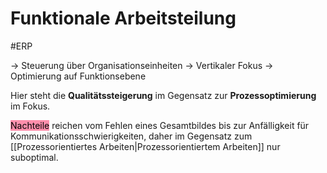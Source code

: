 # Funktionale Arbeitsteilung
#ERP 

-> Steuerung über Organisationseinheiten
-> Vertikaler Fokus
-> Optimierung auf Funktionsebene

Hier steht die **Qualitätssteigerung** im Gegensatz zur **Prozessoptimierung** im Fokus.

<mark style="background: #FF5582A6;">Nachteile</mark> reichen vom Fehlen eines Gesamtbildes bis zur Anfälligkeit für Kommunikationsschwierigkeiten, daher im Gegensatz zum [[Prozessorientiertes Arbeiten|Prozessorientiertem Arbeiten]] nur suboptimal.

